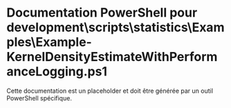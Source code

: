 # Documentation PowerShell pour development\scripts\statistics\Examples\Example-KernelDensityEstimateWithPerformanceLogging.ps1

Cette documentation est un placeholder et doit être générée par un outil PowerShell spécifique.
